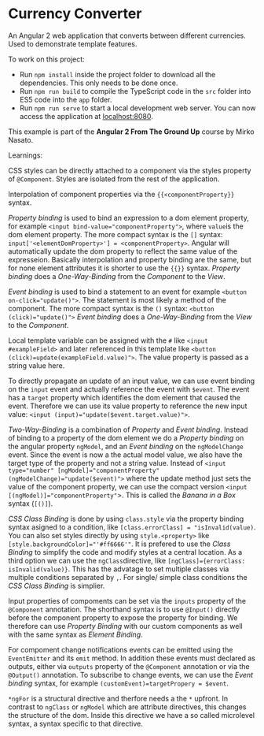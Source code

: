 # Currency Converter

An Angular 2 web application that converts between different currencies. Used to demonstrate template features.

To work on this project:

* Run `npm install` inside the project folder to download all the dependencies. This only needs to be done once.
* Run `npm run build` to compile the TypeScript code in the `src` folder into ES5 code into the `app` folder.
* Run `npm run serve` to start a local development web server. You can now access the application at [localhost:8080](http://localhost:8080/).

This example is part of the **Angular 2 From The Ground Up** course by Mirko Nasato.



Learnings:

CSS styles can be directly attached to a component via the styles property of `@Component`.
Styles are isolated from the rest of the application.

Interpolation of component properties via the `{{<componentProperty}}` syntax.

*Property binding* is used to bind an expression to a dom element property, for example `<input bind-value="componentProperty">`, where `value`is the dom element property.
The more compact syntax is the `[]` syntax: `input['<elementDomProperty>'] = <componentProperty>`.
Angular will automatically update the dom property to reflect the same value of the expresseion.
Basically interpolation and property binding are the same, but for none element attributes it is shorter to use the `{{}}` syntax.
*Property binding* does a *One-Way-Binding* from the *Component* to the *View*.

*Event binding* is used to bind a statement to an event for example `<button on-click="update()">`.
The statement is most likely a method of the component.
The more compact syntax is the `()` syntax: `<button (click)="update()">`
*Event binding* does a *One-Way-Binding* from the *View* to the *Component*.

Local template variable can be assigned with the `#` like `<input #exampleField>` and later referenced in this template like `<button (click)=update(exampleField.value)">`.
The value property is passed as a string value here.

To directly propagate an update of an input value, we can use event binding on the `input` event and actually reference the event with `$event`.
The event has a `target` property which identifies the dom element that caused the event.
Therefore we can use its value property to reference the new input value: `<input (input)="update($event.target.value)">`.

*Two-Way-Binding* is a combination of *Property* and *Event binding*.
Instead of binding to a property of the dom element we do a *Property binding* on the angular property `ngModel`, and an *Event binding* on the `ngModelChange` event.
Since the event is now a the actual model value, we also have the target type of the property and not a string value.
Instead of `<input type="number" [ngModel]="componentProperty" (ngModelChange)="update($event)">` where the update method just sets the value of the component property, we can use the compact version `<input [(ngModel)]="componentProperty"`>.
This is called the *Banana in a Box* syntax (`[()]`).

*CSS Class Binding* is done by using `class.style` via the property binding syntax asigned to a condition, like `[class.errorClass] = "isInvalid(value)`.
You can also set styles directly by using `style.<property>` like `[style.backgroundColor]="'#ff6666'"`.
It is prefered to use the *Class Binding* to simplify the code and modify styles at a central location.
As a third option we can use the `ngClass`directive, like `[ngClass]={errorClass: isInvalid(value)}`.
This has the advatage to set multiple classes via multiple conditions separated by `,`.
For single/ simple class conditions the *CSS Class Binding* is simplier.

Input properties of compoments can be set via the `inputs` property of the `@Component` annotation.
The shorthand syntax is to use `@Input()` directly before the component property to expose the property for binding.
We therefore can use *Property Binding* with our custom components as well with the same syntax as *Element Binding*.

For compoment change notifications events can be emitted using the `EventEmitter` and its `emit` method.
In addition these events must declared as outputs, either via `outputs` property of the `@Component` annotation or via the `@Output()` annotation.
To subscribe to change events, we can use the *Event binding* syntax, for example `(customEvent)=targetPropery = $event`.

`*ngFor` is a structural directive and therfore needs a the `*` upfront.
In contrast to `ngClass` or `ngModel` which are attribute directives, this changes the structure of the dom.
Inside this directive we have a so called microlevel syntax, a syntax specific to that directive.
